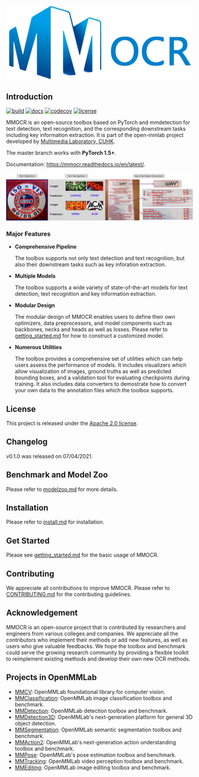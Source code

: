 <div align="center">
  <img src="resources/mmocr-logo.png" width="500px"/>
</div>

## Introduction

[![build](https://github.com/open-mmlab/mmocr/workflows/build/badge.svg)](https://github.com/open-mmlab/mmocr/actions)
[![docs](https://readthedocs.org/projects/mmocr/badge/?version=latest)](https://mmocr.readthedocs.io/en/latest/?badge=latest)
[![codecov](https://codecov.io/gh/open-mmlab/mmocr/branch/master/graph/badge.svg)](https://codecov.io/gh/open-mmlab/mmocr)
[![license](https://img.shields.io/github/license/open-mmlab/mmocr.svg)](https://github.com/open-mmlab/mmocr/blob/master/LICENSE)

MMOCR is an open-source toolbox based on PyTorch and mmdetection for text detection, text recognition, and the corresponding downstream tasks including key information extraction. It is part of the open-mmlab project developed by [Multimedia Laboratory, CUHK](http://mmlab.ie.cuhk.edu.hk/).

The master branch works with **PyTorch 1.5+**.

Documentation: https://mmocr.readthedocs.io/en/latest/.

<div align="left">
  <img src="resources/illustration.jpg"/>
</div>

### Major Features

- **Comprehensive Pipeline**

   The toolbox supports not only text detection and text recognition, but also their downstream tasks such as key inforation extraction.

- **Multiple Models**

  The toolbox supports a wide variety of state-of-the-art models for text detection, text recognition and key information extraction.

- **Modular Design**

  The modular design of MMOCR enables users to define their own optimizers, data preprocessors, and model components such as backbones, necks and heads as well as losses. Please refer to [getting_started.md](docs/getting_started.md) for how to construct a customized model.

- **Numerous Utilities**

  The toolbox provides a comprehensive set of utilities which can help users assess the performance of models. It includes visualizers which allow visualization of images, ground truths as well as predicted bounding boxes, and a validation tool for evaluating checkpoints during training.  It also includes data converters to demostrate how to convert your own data to the annotation files which the toolbox supports.

## License

This project is released under the [Apache 2.0 license](LICENSE).

## Changelog

v0.1.0 was released on 07/04/2021.


## Benchmark and Model Zoo

Please refer to [modelzoo.md](https://mmocr.readthedocs.io/en/latest/modelzoo.html) for more details.

## Installation

Please refer to [install.md](docs/install.md) for installation.

## Get Started

Please see [getting_started.md](docs/getting_started.md) for the basic usage of MMOCR.

## Contributing

We appreciate all contributions to improve MMOCR. Please refer to [CONTRIBUTING.md](.github/CONTRIBUTING.md) for the contributing guidelines.

## Acknowledgement

MMOCR is an open-source project that is contributed by researchers and engineers from various colleges and companies. We appreciate all the contributors who implement their methods or add new features, as well as users who give valuable feedbacks.
We hope the toolbox and benchmark could serve the growing research community by providing a flexible toolkit to reimplement existing methods and develop their own new OCR methods.

## Projects in OpenMMLab

- [MMCV](https://github.com/open-mmlab/mmcv): OpenMMLab foundational library for computer vision.
- [MMClassification](https://github.com/open-mmlab/mmclassification): OpenMMLab image classification toolbox and benchmark.
- [MMDetection](https://github.com/open-mmlab/mmdetection): OpenMMLab detection toolbox and benchmark.
- [MMDetection3D](https://github.com/open-mmlab/mmdetection3d): OpenMMLab's next-generation platform for general 3D object detection.
- [MMSegmentation](https://github.com/open-mmlab/mmsegmentation): OpenMMLab semantic segmentation toolbox and benchmark.
- [MMAction2](https://github.com/open-mmlab/mmaction2): OpenMMLab's next-generation action understanding toolbox and benchmark.
- [MMPose](https://github.com/open-mmlab/mmpose): OpenMMLab's pose estimation toolbox and benchmark.
- [MMTracking](https://github.com/open-mmlab/mmtracking): OpenMMLab video perception toolbox and benchmark.
- [MMEditing](https://github.com/open-mmlab/mmediting): OpenMMLab image editing toolbox and benchmark.
